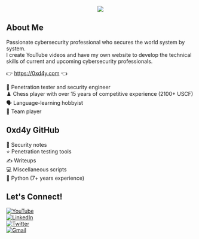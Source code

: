 
<p align=center><img src="https://0xd4y.com/images/0xd4y-logo-gray-small-centered.png"></p>

## About Me 
Passionate cybersecurity professional who secures the world system by system.<br>
I create YouTube videos and have my own website to develop the technical skills of current and upcoming cybersecurity professionals.

👉 https://0xd4y.com 👈

🤵 Penetration tester and security engineer<br>
♟️ Chess player with over 15 years of competitive experience (2100+ USCF)<br>
🗣️ Language-learning hobbyist<br>
🤝 Team player

## 0xd4y GitHub
📓 Security notes<br>
⭐ Penetration testing tools<br>
✍️ Writeups<br>
💻 Miscellaneous scripts<br>
🐍 Python (7+ years experience)

## Let's Connect!
[![YouTube](https://img.shields.io/youtube/channel/subscribers/UCSumP9z5Rzquqih-jpusTOQ?style=for-the-badge)](https://www.youtube.com/@0xd4y)<br>
[![LinkedIn](https://img.shields.io/badge/-LinkedIn-0077B5?style=flat&logo=linkedin&logoColor=white)](https://www.linkedin.com/in/Segev-Eliezer/)<br>
[![Twitter](https://img.shields.io/badge/-Twitter-1DA1F2?style=flat&logo=twitter&logoColor=white)](https://twitter.com/0xd4y)<br>
[![Gmail](https://img.shields.io/badge/-Gmail-D14836?style=flat&logo=gmail&logoColor=white)](mailto:0xd4yWriteups@gmail.com)
